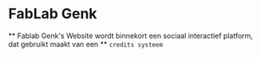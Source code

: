 # FabLab Genk
** Fablab Genk's Website wordt binnekort een sociaal interactief platform, dat gebruikt maakt van een ** ```credits systeem```
